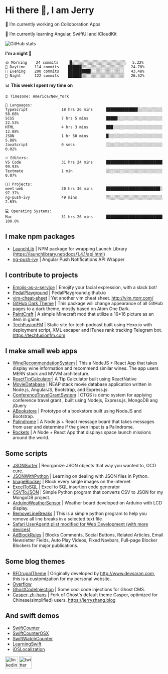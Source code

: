 # Hi there 👋, I am Jerry

🔭 I’m currently working on Colloboration Apps 

🌱 I’m currently learning Angular, SwiftUI and iCloudKit 

![GitHub stats](https://github-readme-stats.vercel.app/api?username=JerryFZhang&show_icons=true)  

<!--START_SECTION:waka-->
**I'm a night 🦉** 

```text
🌞 Morning    24 commits     █░░░░░░░░░░░░░░░░░░░░░░░░   5.22% 
🌆 Daytime    114 commits    ██████░░░░░░░░░░░░░░░░░░░   24.78% 
🌃 Evening    200 commits    ██████████░░░░░░░░░░░░░░░   43.48% 
🌙 Night      122 commits    ██████░░░░░░░░░░░░░░░░░░░   26.52%

```


📊 **This week I spent my time on** 

```text
⌚︎ Timezone: America/New_York

💬 Languages: 
TypeScript               18 hrs 26 mins      ██████████████░░░░░░░░░░░   58.68% 
SCSS                     7 hrs 5 mins        █████░░░░░░░░░░░░░░░░░░░░   22.53% 
HTML                     4 hrs 3 mins        ███░░░░░░░░░░░░░░░░░░░░░░   12.88% 
JSON                     1 hr 50 mins        █░░░░░░░░░░░░░░░░░░░░░░░░   5.88% 
JavaScript               0 secs              ░░░░░░░░░░░░░░░░░░░░░░░░░   0.02%

🔥 Editors: 
VS Code                  31 hrs 24 mins      █████████████████████████   99.93% 
Textmate                 1 min               ░░░░░░░░░░░░░░░░░░░░░░░░░   0.07%

🐱‍💻 Projects: 
meet-web                 30 hrs 36 mins      ████████████████████████░   97.37% 
ng-push-ivy              49 mins             ░░░░░░░░░░░░░░░░░░░░░░░░░   2.63%

💻 Operating Systems: 
Mac                      31 hrs 26 mins      █████████████████████████   100.0%

```


<!--END_SECTION:waka-->
  
## I make npm packages
- [LaunchLib](https://github.com/JerryFZhang/LaunchLib-js)	|  NPM package for wrapping Launch Library (https://launchlibrary.net/docs/1.4.1/api.html)
- [ng-push-ivy](https://github.com/JerryFZhang/ng-push-ivy) 	|  Angular Push Notifications API Wrapper	

## I contribute to projects
- [Emojis-as-a-service](https://github.com/BenEmdon/emojis-as-a-service) 	| Emojify your facial expression, with a slack bot! 
- [PedalPlayground](https://github.com/PedalPlayground/PedalPlayground.github.io) | PedalPlayground.github.io	
- [vim-cheat-sheet](https://github.com/rtorr/vim-cheat-sheet) | Yet another vim cheat sheet. http://vim.rtorr.com/
- [GitHub Dark Theme](https://github.com/poychang/github-dark-theme) | This package will change appearance of all GitHub pages to a dark theme, mostly based on Atom One Dark. 
- [PaintCraft](https://github.com/JerryFZhang/PaintCraft) | A simple Minecraft mod that utilize a 16*16 picture as an item in game. 
- [TechFusionFM](https://github.com/TechFusionFM/TechFusionFM) | Static site for tech podcast built using Hexo.io with deployment script, XML escaper and iTunes rank tracking Telegram bot. https://techfusionfm.com 

## I make small web apps
- [WineRecommendationSystem](https://github.com/JerryFZhang/WineRecommendationSystem) |  This a NodeJS + React App that takes display wine information and recommend similar wines. The app users MERN stack and MVVM architecture.
- [ReactTipCalculator](https://github.com/JerryFZhang/ReactTipCalculator)| A Tip Calculator built using ReactNative 
- [MovieDatabase](https://github.com/JerryFZhang/GreatMovieDatabase-App) | NEAP stack movie database application written in Node.js, AngularJS, Bootstrap, and Express.js.
- [ConferenceTravelGrantSystem](https://github.com/JerryFZhang/ConferenceTravelGrantSystem) | CTGS is demo system for applying conference travel grant , built using Nodejs, Express.js, MongoDB ang jQuery
- [ABookstore](https://github.com/JerryFZhang/ABookstore) | Prototype of a bookstore built using NodeJS and Bootstrap. 
- [Palindrome](https://github.com/JerryFZhang/Palindrome) |  A Node.js + React message board that takes messages from user and determine if the given input is a Palindrome. 
- [Rockets](https://github.com/JerryFZhang/Rockets) | A Node + React App that displays space launch missions around the world. 

## Some scripts
- [JSONSorter](https://github.com/JerryFZhang/JSONSorter) | Reorganize JSON objects that way you wanted to, OCD cure.
- [JSONWithPython](https://github.com/JerryFZhang/JSONWithPython) | Learning on dealing with JSON files in Python.
- [ImageBlocker](https://github.com/JerryFZhang/ImageBlocker) | Block every single images on the internet.
- [ExcelToSQL](https://github.com/JerryFZhang/ExcelToSQL) | Excel to SQL insertion code generator
- [CSVToJSON](https://github.com/JerryFZhang/CSVToJSON) | Simple Python program that converts CSV to JSON for my MongoDB project.
- [ArduinoWeatherSensor](https://github.com/JerryFZhang/ArduinoWeatherSensor)  | Weather board developed on Arduino with LCD display.
- [RemoveLineBreaks](https://github.com/JerryFZhang/RemoveLineBreaks) | This is a simple python program to help you remove all line breaks in a selected text file
- [Safari UserAgentt.plist modified for Web Development (with more devices)](https://gist.github.com/JerryFZhang/6be7ae410de3a8cf180644393f0e4ddf)
- [AdBlockRules](https://gist.github.com/JerryFZhang/29796fa2b04d8449905f89bd340c001c) | Blocks Comments, Social Buttons, Related Articles, Email Newsletter Fields, Auto Play Videos, Fixed Navbars, Full-page Blocker Blockers for major publications.

## Some blog themes
- [RFDrupalTheme](https://github.com/JerryFZhang/RFDrupalTheme) | Originally developed by http://www.devsaran.com, this is a customization for my personal website.
- [Overflow](https://github.com/JerryFZhang/Overflow) 
- [GhostCodeInjection](https://github.com/JerryFZhang/GhostCodeInjection) | Some cool code injections for Ghost CMS.
- [Casper-zh-hans](https://github.com/JerryFZhang/Casper-zh-hans ) | Fork of Ghost's default theme Casper, optimized for Chinese(simplified) users. https://jerryzhang.blog

## And swift demos
- [SwiftCounter](https://github.com/JerryFZhang/SwiftCounter)
- [SwiftCounterOSX](https://github.com/JerryFZhang/SwiftCounterOSX)
- [SwiftWatchCounter](https://github.com/JerryFZhang/SwiftWatchCounter)
- [LearningSwift](https://github.com/JerryFZhang/LearningSwift)
- [iOSLocalization](https://github.com/JerryFZhang/iOSLocalization)

[<img src='https://cdn.jsdelivr.net/npm/simple-icons@3.0.1/icons/linkedin.svg' alt='linkedin' height='40'>](https://www.linkedin.com/in/jerryfzhang/)  [<img src='https://cdn.jsdelivr.net/npm/simple-icons@3.0.1/icons/twitter.svg' alt='twitter' height='40'>](https://twitter.com/JerryF_Zhang)  
